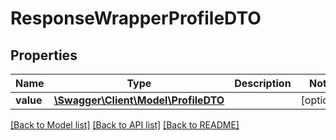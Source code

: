 # ResponseWrapperProfileDTO

## Properties
Name | Type | Description | Notes
------------ | ------------- | ------------- | -------------
**value** | [**\Swagger\Client\Model\ProfileDTO**](ProfileDTO.md) |  | [optional] 

[[Back to Model list]](../README.md#documentation-for-models) [[Back to API list]](../README.md#documentation-for-api-endpoints) [[Back to README]](../README.md)


